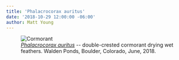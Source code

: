 ```yaml
---
title: 'Phalacrocorax auritus'
date: '2018-10-29 12:00:00 -06:00'
author: Matt Young
---
```

<figure>
<img src="/PT/uploads/2018/DSC02038_Cormorant_600.JPG" alt="Cormorant"/>
<figcaption>
<a href="https://www.allaboutbirds.org/guide/Double-crested_Cormorant/id"><i>Phalacrocorax auritus</i></a> -- double-crested cormorant drying wet feathers. Walden Ponds, Boulder, Colorado, June, 2018.
</figcaption>
</figure>
